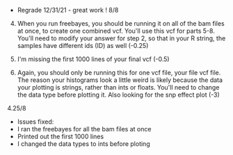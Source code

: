 - Regrade 12/31/21 - great work ! 8/8 

4. When you run freebayes, you should be running it on all of the bam files at once, to create one combined vcf. You'll use this vcf for parts 5-8. You'll need to modify your answer for step 2, so that in your R string, the samples have different ids (ID) as well (-0.25)
 
7. I'm missing the first 1000 lines of your final vcf (-0.5)
8. Again, you should only be running this for one vcf file, your file vcf file. The reason your histograms look a little weird is likely because the data your plotting is strings, rather than ints or floats. You'll need to change the data type before plotting it. Also looking for the snp effect plot (-3)

4.25/8
- Issues fixed: 
- I ran the freebayes for all the bam files at once 
- Printed out the first 1000 lines
- I changed the data types to ints before ploting
